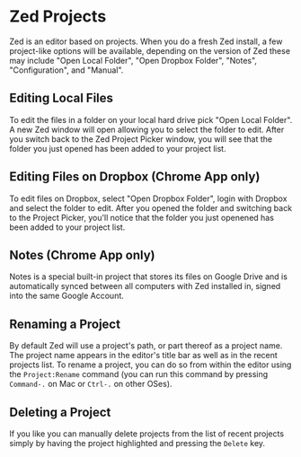 Zed Projects
============

Zed is an editor based on projects. When you do a fresh Zed install, a few project-like options will be available, depending on the version of Zed these may include "Open Local Folder", "Open Dropbox Folder", "Notes", "Configuration", and "Manual".

Editing Local Files
-------------------
To edit the files in a folder on your local hard drive pick "Open Local Folder". A new Zed window will open allowing you to select the folder to edit. After you switch back to the Zed Project Picker window, you will see that the folder you just opened has been added to your project list.

Editing Files on Dropbox (Chrome App only)
------------------------------------------
To edit files on Dropbox, select "Open Dropbox Folder", login with Dropbox and select the folder to edit. After you opened the folder and switching back to the Project Picker, you'll notice that the folder you just openened has been added to your project list.

Notes (Chrome App only)
-----------------------
Notes is a special built-in project that stores its files on Google Drive and is automatically synced between all computers with Zed installed in, signed into the same Google Account.

Renaming a Project
------------------
By default Zed will use a project's path, or part thereof as a project name. The project name appears in the editor's title bar as well as in the recent projects list. To rename a project, you can do so from within the editor using the `Project:Rename` command (you can run this command by pressing `Command-.` on Mac or `Ctrl-.` on other OSes).

Deleting a Project
------------------
If you like you can manually delete projects from the list of recent projects simply by having the project highlighted and pressing the `Delete` key.
